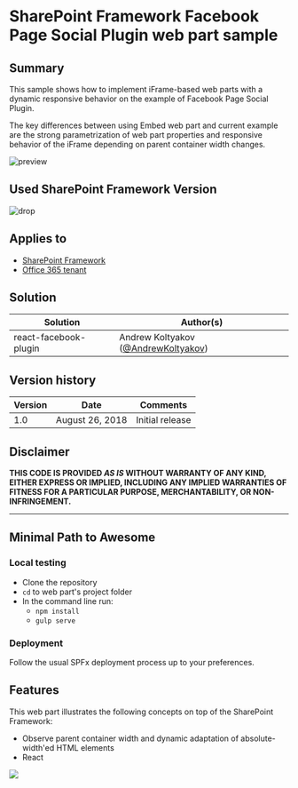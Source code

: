 # SharePoint Framework Facebook Page Social Plugin web part sample

## Summary

This sample shows how to implement iFrame-based web parts with a dynamic responsive behavior on the example of Facebook Page Social Plugin.

The key differences between using Embed web part and current example are the strong parametrization of web part properties and responsive behavior of the iFrame depending on parent container width changes.

![preview](./assets/preview.png)

## Used SharePoint Framework Version

![drop](https://img.shields.io/badge/drop-1.5.1-blue.svg)

## Applies to

* [SharePoint Framework](https://docs.microsoft.com/sharepoint/dev/spfx/sharepoint-framework-overview)
* [Office 365 tenant](https://docs.microsoft.com/sharepoint/dev/spfx/set-up-your-development-environment)

## Solution

Solution | Author(s)
---------|----------
react-facebook-plugin | Andrew Koltyakov ([@AndrewKoltyakov](https://twitter.com/AndrewKoltyakov))

## Version history

Version | Date| Comments
--------|-----|---------
1.0 | August 26, 2018 | Initial release

## Disclaimer

**THIS CODE IS PROVIDED *AS IS* WITHOUT WARRANTY OF ANY KIND, EITHER EXPRESS OR IMPLIED, INCLUDING ANY IMPLIED WARRANTIES OF FITNESS FOR A PARTICULAR PURPOSE, MERCHANTABILITY, OR NON-INFRINGEMENT.**

---

## Minimal Path to Awesome

### Local testing

* Clone the repository
* `cd` to web part's project folder
* In the command line run:
  * `npm install`
  * `gulp serve`

### Deployment

Follow the usual SPFx deployment process up to your preferences.

## Features

This web part illustrates the following concepts on top of the SharePoint Framework:

* Observe parent container width and dynamic adaptation of absolute-width'ed HTML elements
* React

<img src="https://telemetry.sharepointpnp.com/sp-dev-fx-webparts/samples/react-facebook-plugin" />
